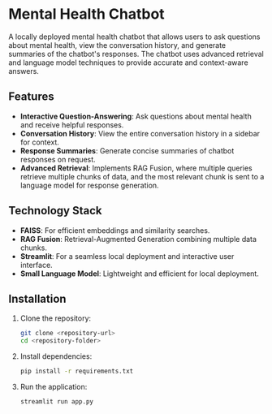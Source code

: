 # Mental Health Chatbot

A locally deployed mental health chatbot that allows users to ask questions about mental health, view the conversation history, and generate summaries of the chatbot's responses. The chatbot uses advanced retrieval and language model techniques to provide accurate and context-aware answers.

## Features

- **Interactive Question-Answering**: Ask questions about mental health and receive helpful responses.
- **Conversation History**: View the entire conversation history in a sidebar for context.
- **Response Summaries**: Generate concise summaries of chatbot responses on request.
- **Advanced Retrieval**: Implements RAG Fusion, where multiple queries retrieve multiple chunks of data, and the most relevant chunk is sent to a language model for response generation.

## Technology Stack

- **FAISS**: For efficient embeddings and similarity searches.
- **RAG Fusion**: Retrieval-Augmented Generation combining multiple data chunks.
- **Streamlit**: For a seamless local deployment and interactive user interface.
- **Small Language Model**: Lightweight and efficient for local deployment.

## Installation

1. Clone the repository:

   ```bash
   git clone <repository-url>
   cd <repository-folder>

   ```

2. Install dependencies:

   ```bash
   pip install -r requirements.txt

   ```

3. Run the application:
   ```bash
   streamlit run app.py
   ```
